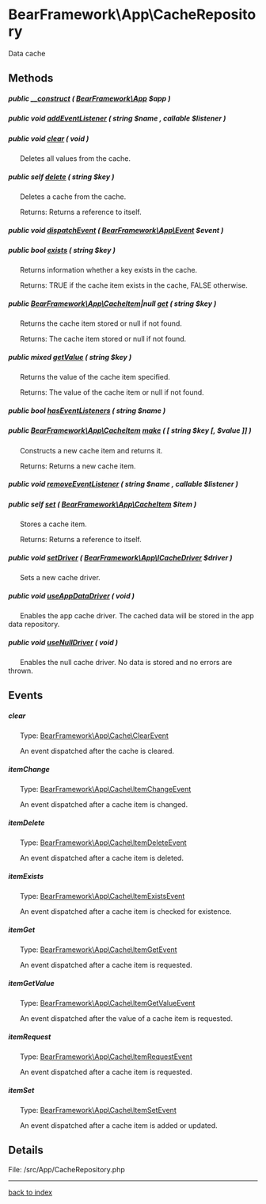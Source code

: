 # BearFramework\App\CacheRepository

Data cache

## Methods

##### public [__construct](bearframework.app.cacherepository.__construct.method.md) ( [BearFramework\App](bearframework.app.class.md) $app )

##### public void [addEventListener](bearframework.app.cacherepository.addeventlistener.method.md) ( string $name , callable $listener )

##### public void [clear](bearframework.app.cacherepository.clear.method.md) ( void )

&nbsp;&nbsp;&nbsp;&nbsp;&nbsp;&nbsp;Deletes all values from the cache.

##### public self [delete](bearframework.app.cacherepository.delete.method.md) ( string $key )

&nbsp;&nbsp;&nbsp;&nbsp;&nbsp;&nbsp;Deletes a cache from the cache.

&nbsp;&nbsp;&nbsp;&nbsp;&nbsp;&nbsp;Returns: Returns a reference to itself.

##### public void [dispatchEvent](bearframework.app.cacherepository.dispatchevent.method.md) ( [BearFramework\App\Event](bearframework.app.event.class.md) $event )

##### public bool [exists](bearframework.app.cacherepository.exists.method.md) ( string $key )

&nbsp;&nbsp;&nbsp;&nbsp;&nbsp;&nbsp;Returns information whether a key exists in the cache.

&nbsp;&nbsp;&nbsp;&nbsp;&nbsp;&nbsp;Returns: TRUE if the cache item exists in the cache, FALSE otherwise.

##### public [BearFramework\App\CacheItem](bearframework.app.cacheitem.class.md)|null [get](bearframework.app.cacherepository.get.method.md) ( string $key )

&nbsp;&nbsp;&nbsp;&nbsp;&nbsp;&nbsp;Returns the cache item stored or null if not found.

&nbsp;&nbsp;&nbsp;&nbsp;&nbsp;&nbsp;Returns: The cache item stored or null if not found.

##### public mixed [getValue](bearframework.app.cacherepository.getvalue.method.md) ( string $key )

&nbsp;&nbsp;&nbsp;&nbsp;&nbsp;&nbsp;Returns the value of the cache item specified.

&nbsp;&nbsp;&nbsp;&nbsp;&nbsp;&nbsp;Returns: The value of the cache item or null if not found.

##### public bool [hasEventListeners](bearframework.app.cacherepository.haseventlisteners.method.md) ( string $name )

##### public [BearFramework\App\CacheItem](bearframework.app.cacheitem.class.md) [make](bearframework.app.cacherepository.make.method.md) ( [ string $key [,  $value ]] )

&nbsp;&nbsp;&nbsp;&nbsp;&nbsp;&nbsp;Constructs a new cache item and returns it.

&nbsp;&nbsp;&nbsp;&nbsp;&nbsp;&nbsp;Returns: Returns a new cache item.

##### public void [removeEventListener](bearframework.app.cacherepository.removeeventlistener.method.md) ( string $name , callable $listener )

##### public self [set](bearframework.app.cacherepository.set.method.md) ( [BearFramework\App\CacheItem](bearframework.app.cacheitem.class.md) $item )

&nbsp;&nbsp;&nbsp;&nbsp;&nbsp;&nbsp;Stores a cache item.

&nbsp;&nbsp;&nbsp;&nbsp;&nbsp;&nbsp;Returns: Returns a reference to itself.

##### public void [setDriver](bearframework.app.cacherepository.setdriver.method.md) ( [BearFramework\App\ICacheDriver](bearframework.app.icachedriver.class.md) $driver )

&nbsp;&nbsp;&nbsp;&nbsp;&nbsp;&nbsp;Sets a new cache driver.

##### public void [useAppDataDriver](bearframework.app.cacherepository.useappdatadriver.method.md) ( void )

&nbsp;&nbsp;&nbsp;&nbsp;&nbsp;&nbsp;Enables the app cache driver. The cached data will be stored in the app data repository.

##### public void [useNullDriver](bearframework.app.cacherepository.usenulldriver.method.md) ( void )

&nbsp;&nbsp;&nbsp;&nbsp;&nbsp;&nbsp;Enables the null cache driver. No data is stored and no errors are thrown.

## Events

##### clear

&nbsp;&nbsp;&nbsp;&nbsp;&nbsp;&nbsp;Type: [BearFramework\App\Cache\ClearEvent](bearframework.app.cache.clearevent.class.md)

&nbsp;&nbsp;&nbsp;&nbsp;&nbsp;&nbsp;An event dispatched after the cache is cleared.

##### itemChange

&nbsp;&nbsp;&nbsp;&nbsp;&nbsp;&nbsp;Type: [BearFramework\App\Cache\ItemChangeEvent](bearframework.app.cache.itemchangeevent.class.md)

&nbsp;&nbsp;&nbsp;&nbsp;&nbsp;&nbsp;An event dispatched after a cache item is changed.

##### itemDelete

&nbsp;&nbsp;&nbsp;&nbsp;&nbsp;&nbsp;Type: [BearFramework\App\Cache\ItemDeleteEvent](bearframework.app.cache.itemdeleteevent.class.md)

&nbsp;&nbsp;&nbsp;&nbsp;&nbsp;&nbsp;An event dispatched after a cache item is deleted.

##### itemExists

&nbsp;&nbsp;&nbsp;&nbsp;&nbsp;&nbsp;Type: [BearFramework\App\Cache\ItemExistsEvent](bearframework.app.cache.itemexistsevent.class.md)

&nbsp;&nbsp;&nbsp;&nbsp;&nbsp;&nbsp;An event dispatched after a cache item is checked for existence.

##### itemGet

&nbsp;&nbsp;&nbsp;&nbsp;&nbsp;&nbsp;Type: [BearFramework\App\Cache\ItemGetEvent](bearframework.app.cache.itemgetevent.class.md)

&nbsp;&nbsp;&nbsp;&nbsp;&nbsp;&nbsp;An event dispatched after a cache item is requested.

##### itemGetValue

&nbsp;&nbsp;&nbsp;&nbsp;&nbsp;&nbsp;Type: [BearFramework\App\Cache\ItemGetValueEvent](bearframework.app.cache.itemgetvalueevent.class.md)

&nbsp;&nbsp;&nbsp;&nbsp;&nbsp;&nbsp;An event dispatched after the value of a cache item is requested.

##### itemRequest

&nbsp;&nbsp;&nbsp;&nbsp;&nbsp;&nbsp;Type: [BearFramework\App\Cache\ItemRequestEvent](bearframework.app.cache.itemrequestevent.class.md)

&nbsp;&nbsp;&nbsp;&nbsp;&nbsp;&nbsp;An event dispatched after a cache item is requested.

##### itemSet

&nbsp;&nbsp;&nbsp;&nbsp;&nbsp;&nbsp;Type: [BearFramework\App\Cache\ItemSetEvent](bearframework.app.cache.itemsetevent.class.md)

&nbsp;&nbsp;&nbsp;&nbsp;&nbsp;&nbsp;An event dispatched after a cache item is added or updated.

## Details

File: /src/App/CacheRepository.php

---

[back to index](index.md)

